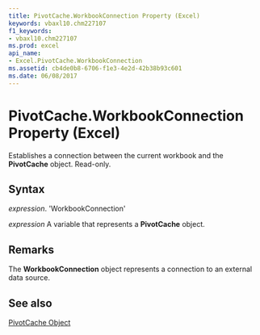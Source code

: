 ```yaml
---
title: PivotCache.WorkbookConnection Property (Excel)
keywords: vbaxl10.chm227107
f1_keywords:
- vbaxl10.chm227107
ms.prod: excel
api_name:
- Excel.PivotCache.WorkbookConnection
ms.assetid: cb4de0b8-6706-f1e3-4e2d-42b38b93c601
ms.date: 06/08/2017
---
```



# PivotCache.WorkbookConnection Property (Excel)

Establishes a connection between the current workbook and the  **PivotCache** object. Read-only.


## Syntax

 _expression_. 'WorkbookConnection'

 _expression_ A variable that represents a **PivotCache** object.


## Remarks

The  **WorkbookConnection** object represents a connection to an external data source.


## See also


[PivotCache Object](Excel.PivotCache.md)

